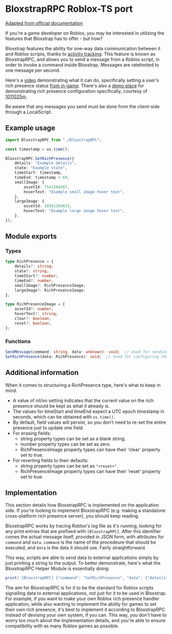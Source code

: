 # BloxstrapRPC Roblox-TS port

[Adapted from official documentation](https://github.com/pizzaboxer/bloxstrap/wiki/Integrating-Bloxstrap-functionality-into-your-game)

If you're a game developer on Roblox, you may be interested in utilizing the features that Bloxstrap has to offer - but how? 

Bloxstrap features the ability for one-way data communication between it and Roblox scripts, thanks to [activity tracking](https://github.com/pizzaboxer/bloxstrap/wiki/What-is-activity-tracking%3F). This feature is known as BloxstrapRPC, and allows you to send a message from a Roblox script, in order to invoke a command inside Bloxstrap. Messages are ratelimited to one message per second.

Here's a [video](https://www.youtube.com/watch?v=8yGinJMO1Ms) demonstrating what it can do, specifically setting a user's rich presence status [from in-game](https://www.roblox.com/games/13307536247/bloxstrap-message-testing). There's also a [demo place](https://www.roblox.com/games/476005980/BloxstrapRPC-Showcase) for demonstrating rich presence configuration specifically, courtesy of [1011025m](https://github.com/1011025m).

Be aware that any messages you send must be done from the client-side through a LocalScript.

## Example usage

```ts
import BloxstrapRPC from "./BloxstrapRPC";

const timestamp = os.time();

BloxstrapRPC.SetRichPresence({
	details: "Example details",
	state: "Example state",
	timeStart: timestamp,
	timeEnd: timestamp + 60,
	smallImage: {
		assetId: 7541560387,
		hoverText: "Example small image hover text",
	},
	largeImage: {
		assetId: 10361264825,
		hoverText: "Example large image hover text",
	},
});
```

## Module exports

### Types
```ts
type RichPresence = {
	details?: string;
	state?: string;
	timeStart?: number;
	timeEnd?: number;
	smallImage?: RichPresenceImage;
	largeImage?: RichPresenceImage;
};

type RichPresenceImage = {
	assetId?: number;
	hoverText?: string;
	clear?: boolean;
	reset?: boolean;
};
```

### Functions
```ts
SendMessage(command: string, data: unknown): void;  // Used for sending an RPC message. Avoid using this, as every command available will have a dedicated function for it.
SetRichPresence(data: RichPresence): void;  // Used for configuring the user's Discord rich presence activity.
```

## Additional information

When it comes to structuring a RichPresence type, here's what to keep in mind.

- A value of nil/no setting indicates that the current value on the rich presence should be kept as what it already is.
- The values for timeStart and timeEnd expect a UTC epoch timestamp in seconds, which can be obtained with `os.time()`.
- By default, field values will persist, so you don't need to re-set the entire presence just to update one field.
- For erasing fields:
  - string property types can be set as a blank string.
  - number property types can be set as zero.
  - RichPresenceImage property types can have their 'clear' property set to true.
- For reverting fields to their defaults:
  - string property types can be set as `"<reset>"`.
  - RichPresenceImage property types can have their 'reset' property set to true.

## Implementation

This section details how BloxstrapRPC is implemented on the application side. If you're looking to implement BloxstrapRPC (e.g. making a standalone cross-platform rich presence server), you should keep reading.

BloxstrapRPC works by tracing Roblox's log file as it's running, looking for any print entries that are prefixed with `[BloxstrapRPC]`. After this identifier comes the actual message itself, provided in JSON form, with attributes for `command` and `data`. `command` is the name of the procedeure that should be executed, and `data` is the data it should use. Fairly straightforward.

This way, scripts are able to send data to external applications simply by just printing a string to the output. To better demonstrate, here's what the BloxstrapRPC Helper Module is essentially doing:

```lua
print('[BloxstrapRPC] {"command": "SetRichPresence", "data": {"details": "hi"}}')
```

The aim for BloxstrapRPC is for it to be the standard for Roblox scripts signalling data to external applications, not just for it to be used in Bloxstrap. For example, if you want to make your own Roblox rich presence handler application, while also wanting to implement the ability for games to set their own rich presence, it's best to implement it according to BloxstrapRPC instead of devising your own system, if you can. This way, you don't have to worry too much about the implementation details, and you're able to ensure compatibility with as many Roblox games as possible.